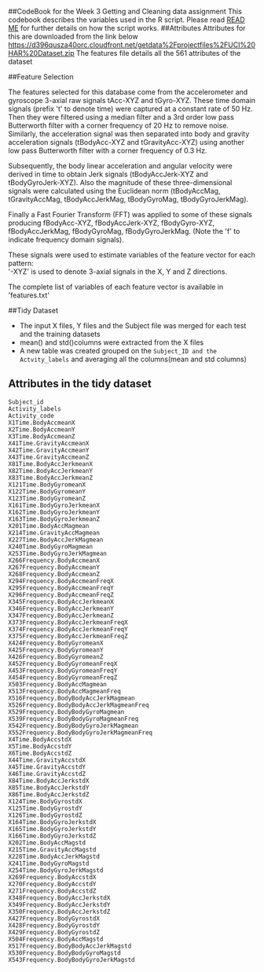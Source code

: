 ##CodeBook for the Week 3 Getting and Cleaning data assignment
This codebook describes the variables used in the R script. Please read [READ ME](ReadMe.md) for further details on how the script works.
##Attributes
Attributes for this are downloaded from the link below
https://d396qusza40orc.cloudfront.net/getdata%2Fprojectfiles%2FUCI%20HAR%20Dataset.zip 
The features file details all the 561 attributes of the dataset

##Feature Selection 


The features selected for this database come from the accelerometer and gyroscope 3-axial raw signals tAcc-XYZ and tGyro-XYZ. These time domain signals (prefix 't' to denote time) were captured at a constant rate of 50 Hz. Then they were filtered using a median filter and a 3rd order low pass Butterworth filter with a corner frequency of 20 Hz to remove noise. Similarly, the acceleration signal was then separated into body and gravity acceleration signals (tBodyAcc-XYZ and tGravityAcc-XYZ) using another low pass Butterworth filter with a corner frequency of 0.3 Hz. 

Subsequently, the body linear acceleration and angular velocity were derived in time to obtain Jerk signals (tBodyAccJerk-XYZ and tBodyGyroJerk-XYZ). Also the magnitude of these three-dimensional signals were calculated using the Euclidean norm (tBodyAccMag, tGravityAccMag, tBodyAccJerkMag, tBodyGyroMag, tBodyGyroJerkMag). 

Finally a Fast Fourier Transform (FFT) was applied to some of these signals producing fBodyAcc-XYZ, fBodyAccJerk-XYZ, fBodyGyro-XYZ, fBodyAccJerkMag, fBodyGyroMag, fBodyGyroJerkMag. (Note the 'f' to indicate frequency domain signals). 

These signals were used to estimate variables of the feature vector for each pattern:  
'-XYZ' is used to denote 3-axial signals in the X, Y and Z directions.

The complete list of variables of each feature vector is available in 'features.txt'

##Tidy Dataset
* The input X files, Y files and the Subject file was merged for each test and the training datasets
* mean() and std()columns were extracted from the X files
* A new table was created grouped on the ```Subject_ID and the Actvity_labels``` and averaging all the columns(mean and std
columns)

## Attributes in the tidy dataset
```
Subject_id
Activity_labels
Activity_code
X1Time.BodyAccmeanX
X2Time.BodyAccmeanY
X3Time.BodyAccmeanZ
X41Time.GravityAccmeanX
X42Time.GravityAccmeanY
X43Time.GravityAccmeanZ
X81Time.BodyAccJerkmeanX
X82Time.BodyAccJerkmeanY
X83Time.BodyAccJerkmeanZ
X121Time.BodyGyromeanX
X122Time.BodyGyromeanY
X123Time.BodyGyromeanZ
X161Time.BodyGyroJerkmeanX
X162Time.BodyGyroJerkmeanY
X163Time.BodyGyroJerkmeanZ
X201Time.BodyAccMagmean
X214Time.GravityAccMagmean
X227Time.BodyAccJerkMagmean
X240Time.BodyGyroMagmean
X253Time.BodyGyroJerkMagmean
X266Frequency.BodyAccmeanX
X267Frequency.BodyAccmeanY
X268Frequency.BodyAccmeanZ
X294Frequency.BodyAccmeanFreqX
X295Frequency.BodyAccmeanFreqY
X296Frequency.BodyAccmeanFreqZ
X345Frequency.BodyAccJerkmeanX
X346Frequency.BodyAccJerkmeanY
X347Frequency.BodyAccJerkmeanZ
X373Frequency.BodyAccJerkmeanFreqX
X374Frequency.BodyAccJerkmeanFreqY
X375Frequency.BodyAccJerkmeanFreqZ
X424Frequency.BodyGyromeanX
X425Frequency.BodyGyromeanY
X426Frequency.BodyGyromeanZ
X452Frequency.BodyGyromeanFreqX
X453Frequency.BodyGyromeanFreqY
X454Frequency.BodyGyromeanFreqZ
X503Frequency.BodyAccMagmean
X513Frequency.BodyAccMagmeanFreq
X516Frequency.BodyBodyAccJerkMagmean
X526Frequency.BodyBodyAccJerkMagmeanFreq
X529Frequency.BodyBodyGyroMagmean
X539Frequency.BodyBodyGyroMagmeanFreq
X542Frequency.BodyBodyGyroJerkMagmean
X552Frequency.BodyBodyGyroJerkMagmeanFreq
X4Time.BodyAccstdX
X5Time.BodyAccstdY
X6Time.BodyAccstdZ
X44Time.GravityAccstdX
X45Time.GravityAccstdY
X46Time.GravityAccstdZ
X84Time.BodyAccJerkstdX
X85Time.BodyAccJerkstdY
X86Time.BodyAccJerkstdZ
X124Time.BodyGyrostdX
X125Time.BodyGyrostdY
X126Time.BodyGyrostdZ
X164Time.BodyGyroJerkstdX
X165Time.BodyGyroJerkstdY
X166Time.BodyGyroJerkstdZ
X202Time.BodyAccMagstd
X215Time.GravityAccMagstd
X228Time.BodyAccJerkMagstd
X241Time.BodyGyroMagstd
X254Time.BodyGyroJerkMagstd
X269Frequency.BodyAccstdX
X270Frequency.BodyAccstdY
X271Frequency.BodyAccstdZ
X348Frequency.BodyAccJerkstdX
X349Frequency.BodyAccJerkstdY
X350Frequency.BodyAccJerkstdZ
X427Frequency.BodyGyrostdX
X428Frequency.BodyGyrostdY
X429Frequency.BodyGyrostdZ
X504Frequency.BodyAccMagstd
X517Frequency.BodyBodyAccJerkMagstd
X530Frequency.BodyBodyGyroMagstd
X543Frequency.BodyBodyGyroJerkMagstd
```
